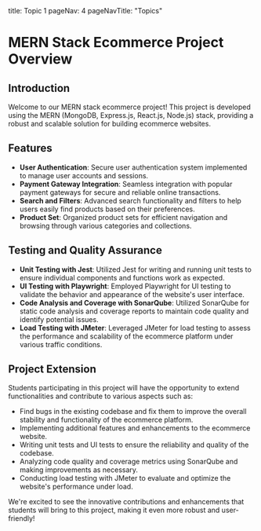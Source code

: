 <frontmatter>
  title: Topic 1
  pageNav: 4
  pageNavTitle: "Topics"
</frontmatter>

<br>

# MERN Stack Ecommerce Project Overview

## Introduction

Welcome to our MERN stack ecommerce project! This project is developed using the MERN (MongoDB, Express.js, React.js, Node.js) stack, providing a robust and scalable solution for building ecommerce websites.

## Features

- **User Authentication**: Secure user authentication system implemented to manage user accounts and sessions.
- **Payment Gateway Integration**: Seamless integration with popular payment gateways for secure and reliable online transactions.
- **Search and Filters**: Advanced search functionality and filters to help users easily find products based on their preferences.
- **Product Set**: Organized product sets for efficient navigation and browsing through various categories and collections.

## Testing and Quality Assurance

- **Unit Testing with Jest**: Utilized Jest for writing and running unit tests to ensure individual components and functions work as expected.
- **UI Testing with Playwright**: Employed Playwright for UI testing to validate the behavior and appearance of the website's user interface.
- **Code Analysis and Coverage with SonarQube**: Utilized SonarQube for static code analysis and coverage reports to maintain code quality and identify potential issues.
- **Load Testing with JMeter**: Leveraged JMeter for load testing to assess the performance and scalability of the ecommerce platform under various traffic conditions.

## Project Extension

Students participating in this project will have the opportunity to extend functionalities and contribute to various aspects such as:

- Find bugs in the existing codebase and fix them to improve the overall stability and functionality of the ecommerce platform.
- Implementing additional features and enhancements to the ecommerce website.
- Writing unit tests and UI tests to ensure the reliability and quality of the codebase.
- Analyzing code quality and coverage metrics using SonarQube and making improvements as necessary.
- Conducting load testing with JMeter to evaluate and optimize the website's performance under load.

We're excited to see the innovative contributions and enhancements that students will bring to this project, making it even more robust and user-friendly!
